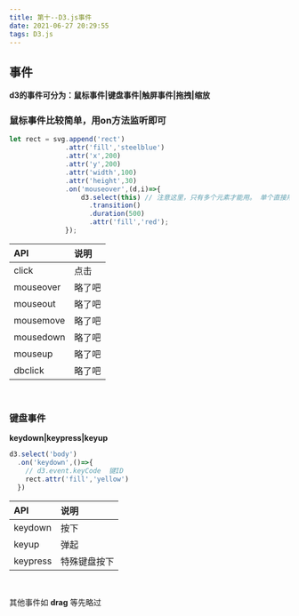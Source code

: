 ```yaml
---
title: 第十--D3.js事件
date: 2021-06-27 20:29:55
tags: D3.js
---
```


## 事件

**d3的事件可分为：鼠标事件|键盘事件|触屏事件|拖拽|缩放**

### 鼠标事件比较简单，用on方法监听即可
```typescript
let rect = svg.append('rect')
              .attr('fill','steelblue')
              .attr('x',200)
              .attr('y',200)
              .attr('width',100)
              .attr('height',30)
              .on('mouseover',(d,i)=>{
                  d3.select(this) // 注意这里，只有多个元素才能用。 单个直接用rect对象
                    .transition()
                    .duration(500)
                    .attr('fill','red');
              });
```

API | 说明
:-  | :-
click | 点击
mouseover | 略了吧
mouseout | 略了吧
mousemove | 略了吧
mousedown | 略了吧
mouseup | 略了吧
dbclick | 略了吧

<br />

### 键盘事件
**keydown|keypress|keyup**

```typescript
d3.select('body')
  .on('keydown',()=>{
    // d3.event.keyCode  键ID
    rect.attr('fill','yellow')
  })
```

API | 说明
:-  | :-
keydown | 按下
keyup | 弹起
keypress | 特殊键盘按下

<br />

其他事件如 **drag** 等先略过